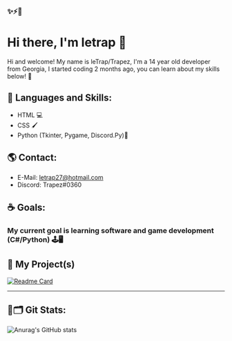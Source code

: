 
### ✨⚡🐉

# Hi there, I'm letrap 👋

Hi and welcome! My name is leTrap/Trapez, I'm a 14 year old developer from Georgia, I started coding 2 months ago, you can learn about my skills below! 🐍

## 🌊 Languages and Skills:

 - HTML 💻
 - CSS 🖌️
 - Python (Tkinter, Pygame, Discord.Py)🐍

## 🌎 Contact:
- E-Mail: letrap27@hotmail.com
- Discord: Trapez#0360


## ☕️ Goals:

### My current goal is learning software and game development (C#/Python) 🕹️🖥️



## 🧪 My Project(s)

[![Readme Card](https://github-readme-stats.vercel.app/api/pin/?username=letrap1337&repo=tkinter-calculator)](https://github.com/letrap1337/tkinter-calculator)

<hr></hr>

## 📎🗂 Git Stats:

![Anurag's GitHub stats](https://github-readme-stats.vercel.app/api?username=letrap1337&show_icons=true&theme=vue)

